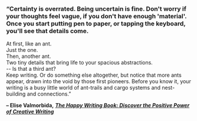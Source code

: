 ### “Certainty is overrated. Being uncertain is fine. Don't worry if your thoughts feel vague, if you don't have enough 'material'. Once you start putting pen to paper, or tapping the keyboard, you'll see that details come.  
At first, like an ant.  
Just the one.  
Then, another ant.  
Two tiny details that bring life to your spacious abstractions.  
\-- Is that a third ant?  
Keep writing. Or do something else altogether, but notice that more ants appear, drawn into the void by those first pioneers. Before you know it, your writing is a busy little world of ant-trails and cargo systems and nest-building and connections.”

**– Elise Valmorbida,** _[**The Happy Writing Book: Discover the Positive Power of Creative Writing**](https://londonwriterssalon.us4.list-manage.com/track/click?u=8b047263967451488070a8ad0&id=2d6a9f8de8&e=bc5cbc9b90)_